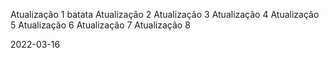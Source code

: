 Atualização 1
batata
Atualização 2
Atualização 3
Atualização 4
Atualização 5
Atualização 6
Atualização 7
Atualização 8

2022-03-16
